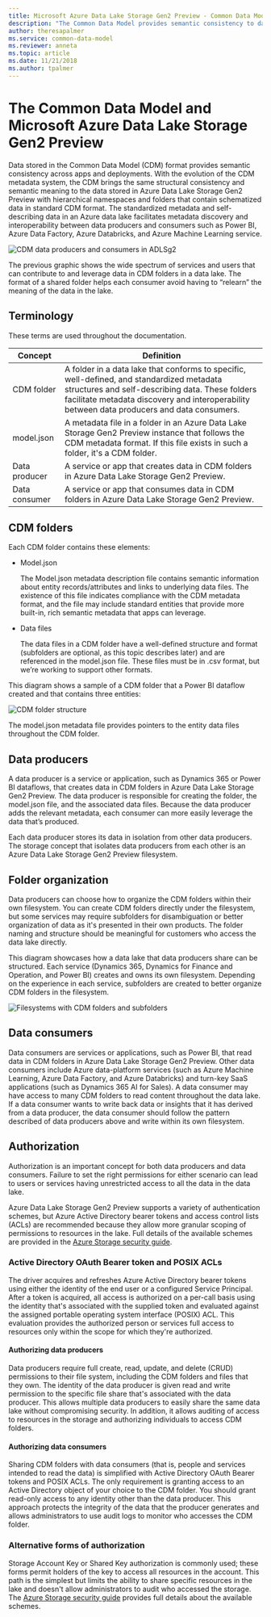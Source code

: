 ```yaml
---
title: Microsoft Azure Data Lake Storage Gen2 Preview - Common Data Model | Microsoft Docs
description: "The Common Data Model provides semantic consistency to data in Microsoft Azure Data Lake Storage Gen2 Preview."
author: theresapalmer
ms.service: common-data-model
ms.reviewer: anneta
ms.topic: article
ms.date: 11/21/2018
ms.author: tpalmer
---
```


# The Common Data Model and Microsoft Azure Data Lake Storage Gen2 Preview

Data stored in the Common Data Model (CDM) format provides semantic consistency across apps and deployments. With the evolution of the CDM metadata system, the CDM brings the same structural consistency and semantic meaning to the data stored in Azure Data Lake Storage Gen2 Preview with hierarchical namespaces and folders that contain schematized data in standard CDM format. The standardized metadata and self-describing data in an Azure data lake facilitates metadata discovery and interoperability between data producers and consumers such as Power BI, Azure Data Factory, Azure Databricks, and Azure Machine Learning service.

![CDM data producers and consumers in ADLSg2](media/cdm-data-lake.png)

The previous graphic shows the wide spectrum of services and users that can contribute to and leverage data in CDM folders in a data lake. The format of a shared folder helps each consumer avoid having to “relearn” the meaning of the data in the lake.

## Terminology

These terms are used throughout the documentation.

| Concept | Definition |
|--|--|
|    CDM folder       |    A folder in a data lake that conforms to specific, well-defined, and standardized metadata structures and self-describing data. These folders facilitate metadata discovery and interoperability between data producers and data consumers.    |
|   model.json |    A metadata file in a folder in an Azure Data Lake Storage Gen2 Preview instance that follows the CDM metadata format. If this file exists in such a folder, it's a CDM folder.   |
|    Data producer    |    A service or app that creates data in CDM folders in Azure Data Lake Storage Gen2 Preview.  |
|    Data consumer    |    A service or app that consumes data in CDM folders in Azure Data Lake Storage Gen2 Preview.      |

## CDM folders

Each CDM folder contains these elements:

- Model.json

    The Model.json metadata description file contains semantic information about entity records/attributes and links to underlying data files. The existence of this file indicates compliance with the CDM metadata format, and the file may include standard entities that provide more built-in, rich semantic metadata that apps can leverage.

- Data files

    The data files in a CDM folder have a well-defined structure and format (subfolders are optional, as this topic describes later) and are referenced in the model.json file. These files must be in .csv format, but we’re working to support other formats.

This diagram shows a sample of a CDM folder that a Power BI dataflow created and that contains three entities:

![CDM folder structure](media/cdm-folder.png)

The model.json metadata file provides pointers to the entity data files throughout the CDM folder.

## Data producers

A data producer is a service or application, such as Dynamics 365 or Power BI dataflows, that creates data in CDM folders in Azure Data Lake Storage Gen2 Preview. The data producer is responsible for creating the folder, the model.json file, and the associated data files. Because the data producer adds the relevant metadata, each consumer can more easily leverage the data that’s produced.

Each data producer stores its data in isolation from other data producers. The storage concept that isolates data producers from each other is an Azure Data Lake Storage Gen2 Preview filesystem.

## Folder organization

Data producers can choose how to organize the CDM folders within their own filesystem. You can create CDM folders directly under the filesystem, but some services may require subfolders for disambiguation or better organization of data as it's presented in their own products. The folder naming and structure should be meaningful for customers who access the data lake directly.

This diagram showcases how a data lake that data producers share can be structured. Each service (Dynamics 365, Dynamics for Finance and Operation, and Power BI) creates and owns its own filesystem. Depending on the experience in each service, subfolders are created to better organize CDM folders in the filesystem.

![Filesystems with CDM folders and subfolders](media/cdm-filesystems.png)

## Data consumers

Data consumers are services or applications, such as Power BI, that read data in CDM folders in Azure Data Lake Storage Gen2 Preview. Other data consumers include Azure data-platform services (such as Azure Machine Learning, Azure Data Factory, and Azure Databricks) and turn-key SaaS applications (such as Dynamics 365 AI for Sales). A data consumer may have access to many CDM folders to read content throughout the data lake. If a data consumer wants to write back data or insights that it has derived from a data producer, the data consumer should follow the pattern described of data producers above and write within its own filesystem.

## Authorization

Authorization is an important concept for both data producers and data consumers. Failure to set the right permissions for either scenario can lead to users or services having unrestricted access to all the data in the data lake.

Azure Data Lake Storage Gen2 Preview supports a variety of authentication schemes, but Azure Active Directory bearer tokens and access control lists (ACLs) are recommended because they allow more granular scoping of permissions to resources in the lake. Full details of the available schemes are provided in the [Azure Storage security guide](https://docs.microsoft.com/azure/storage/common/storage-security-guide).

### Active Directory OAuth Bearer token and POSIX ACLs

The driver acquires and refreshes Azure Active Directory bearer tokens using either the identity of the end user or a configured Service Principal. After a token is acquired, all access is authorized on a per-call basis using the identity that's associated with the supplied token and evaluated against the assigned portable operating system interface (POSIX) ACL. This evaluation provides the authorized person or services full access to resources only within the scope for which they're authorized.

#### Authorizing data producers

Data producers require full create, read, update, and delete (CRUD) permissions to their file system, including the CDM folders and files that they own. The identity of the data producer is given read and write permission to the specific file share that's associated with the data producer. This allows multiple data producers to easily share the same data lake without compromising security. In addition, it allows auditing of access to resources in the storage and authorizing individuals to access CDM folders.

#### Authorizing data consumers

Sharing CDM folders with data consumers (that is, people and services intended to read the data) is simplified with Active Directory OAuth Bearer tokens and POSIX ACLs. The only requirement is granting access to an Active Directory object of your choice to the CDM folder. You should grant read-only access to any identity other than the data producer. This approach protects the integrity of the data that the producer generates and allows administrators to use audit logs to monitor who accesses the CDM folder. 

### Alternative forms of authorization

Storage Account Key or Shared Key authorization is commonly used; these forms permit holders of the key to access all resources in the account. This path is the simplest but limits the ability to share specific resources in the lake and doesn't allow administrators to audit who accessed the storage. The [Azure Storage security guide](https://docs.microsoft.com/azure/storage/common/storage-security-guide) provides full details about the available schemes.